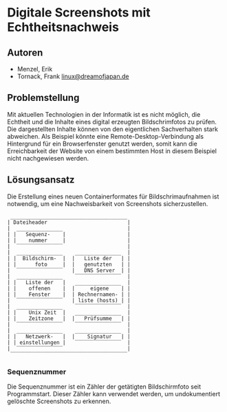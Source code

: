 # Digitale Screenshots mit Echtheitsnachweis

## Autoren
* Menzel, Erik
* Tornack, Frank <linux@dreamofjapan.de>


## Problemstellung

Mit aktuellen Technologien in der Informatik ist es nicht möglich, die Echtheit und die Inhalte eines digital erzeugten Bildschrimfotos zu prüfen. 
Die dargestellten Inhalte können von den eigentlichen Sachverhalten stark abweichen. 
Als Beispiel könnte eine Remote-Desktop-Verbindung als Hintergrund für ein Browserfenster genutzt werden, somit kann die Erreichbarkeit der Website von einem bestimmten Host in diesem Beispiel nicht nachgewiesen werden.


## Lösungsansatz

Die Erstellung eines neuen Containerformates für Bildschrimaufnahmen ist notwendig, um eine Nachweisbarkeit von Screenshots sicherzustellen.
```
 ______________________________________
| Dateiheader                          |
|  _______________                     |
| |   Sequenz-    |                    |
| |    nummer     |                    |
|  ‾‾‾‾‾‾‾‾‾‾‾‾‾‾‾                     |
|  _______________    _______________  |
| |  Bildschirm-  |  |   Liste der   | |
| |      foto     |  |   genutzten   | |
|  ‾‾‾‾‾‾‾‾‾‾‾‾‾‾‾   |   DNS Server  | |
|  _______________    ‾‾‾‾‾‾‾‾‾‾‾‾‾‾‾  |
| |   Liste der   |   _______________  |
| |    offenen    |  |     eigene    | |
| |    Fenster    |  | Rechnernamen- | |
|  ‾‾‾‾‾‾‾‾‾‾‾‾‾‾‾   | liste (hosts) | |
|  _______________    ‾‾‾‾‾‾‾‾‾‾‾‾‾‾‾  |
| |    Unix Zeit  |   _______________  |
| |    Zeitzone   |  |   Prüfsumme   | |
|  ‾‾‾‾‾‾‾‾‾‾‾‾‾‾‾    ‾‾‾‾‾‾‾‾‾‾‾‾‾‾‾  |
|  _______________    _______________  |
| |   Netzwerk-   |  |    Signatur   | |
| | einstellungen |   ‾‾‾‾‾‾‾‾‾‾‾‾‾‾‾  |
|  ‾‾‾‾‾‾‾‾‾‾‾‾‾‾‾                     |
 ‾‾‾‾‾‾‾‾‾‾‾‾‾‾‾‾‾‾‾‾‾‾‾‾‾‾‾‾‾‾‾‾‾‾‾‾‾‾
```

### Sequenznummer
Die Sequenznummer ist ein Zähler der getätigten Bildschirmfoto seit Programmstart. Dieser Zähler kann verwendet werden, um undokumentiert gelöschte Screenshots zu erkennen.
